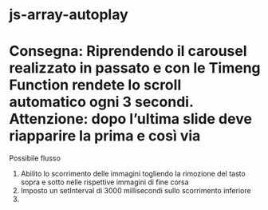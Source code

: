 js-array-autoplay
===
**Consegna:**
Riprendendo il carousel realizzato in passato  e con le Timeng Function rendete lo scroll automatico ogni 3 secondi.
Attenzione: dopo l’ultima slide deve riapparire la prima e così via
===
Possibile flusso
1. Abilito lo scorrimento delle immagini togliendo la rimozione del tasto sopra e sotto nelle rispettive immagini di fine corsa 
2. Imposto un setInterval di 3000 millisecondi sullo scorrimento inferiore
3. 